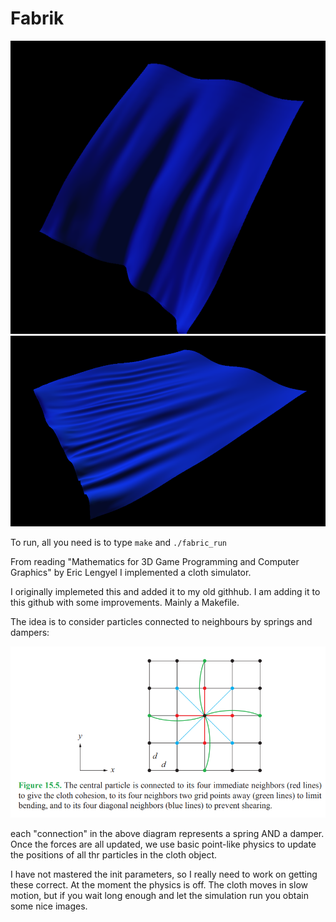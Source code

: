 # Fabrik 

![ss](screenshot.png)
![ss](screenshot2.png)

To run, all you need is to type `make` and `./fabric_run`

From reading "Mathematics for 3D Game Programming and Computer Graphics" by Eric Lengyel I implemented a cloth simulator.

I originally implemeted this and added it to my old githhub. I am adding it to this github with some improvements. Mainly a Makefile.

The idea is to consider particles connected to neighbours by springs and dampers:

![graph](comp_graph.png)

each "connection" in the above diagram represents a spring AND a damper. Once the forces are all updated, we use basic point-like physics to update the positions of all thr particles in the cloth object.

I have not mastered the init parameters, so I really need to work on getting these correct. At the moment the physics is off. The cloth moves in slow motion, but if you wait long enough and let the simulation run you obtain some nice images.  
